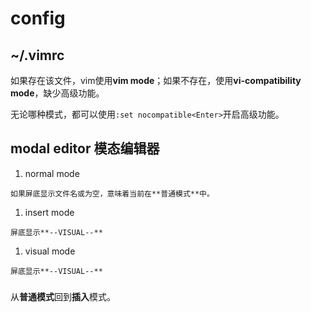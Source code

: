 # config

<!-- create time: 2015-06-07 21:43:32  -->

<!-- This file is created from $MARBOO_HOME/.media/starts/default.md
本文件由 $MARBOO_HOME/.media/starts/default.md 复制而来 -->

## ~/.vimrc

  如果存在该文件，vim使用**vim mode**；如果不存在，使用**vi-compatibility mode**，缺少高级功能。

  无论哪种模式，都可以使用`:set nocompatible<Enter>`开启高级功能。

## modal editor 模态编辑器

  1. normal mode

    如果屏底显示文件名或为空，意味着当前在**普通模式**中。

  1. insert mode

    屏底显示**--VISUAL--**

  1. visual mode

    屏底显示**--VISUAL--**

###

  <ESC> 从**普通模式**回到**插入**模式。